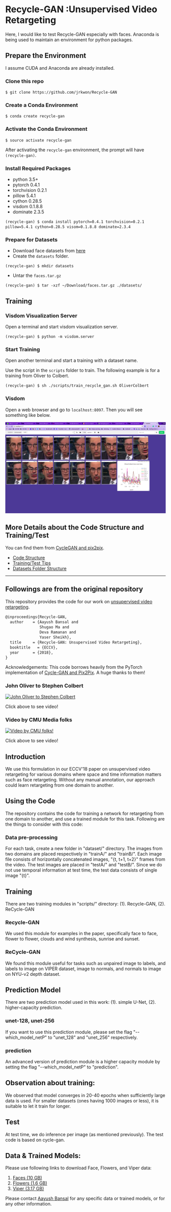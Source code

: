 # Recycle-GAN :Unsupervised Video Retargeting 

Here, I would like to test Recycle-GAN especially with faces. Anaconda is being used to maintain an environment for python packages.

## Prepare the Environment

I assume CUDA and Anaconda are already installed.

### Clone this repo
```
$ git clone https://github.com/jrkwon/Recycle-GAN
```
### Create a Conda Environment
```
$ conda create recycle-gan
```

### Activate the Conda Environment
```
$ source activate recycle-gan
```
After activating the `recycle-gan` environment, the prompt will have `(recycle-gan)`.

### Install Required Packages

- python 3.5+
- pytorch 0.4.1
- torchvision 0.2.1
- pillow 5.4.1
- cython 0.28.5
- visdom 0.1.8.8
- dominate 2.3.5

```
(recycle-gan) $ conda install pytorch=0.4.1 torchvision=0.2.1 pillow=5.4.1 cython=0.28.5 visom=0.1.8.8 dominate=2.3.4
```

### Prepare for Datasets

- Download face datasets from [here](https://www.dropbox.com/s/s6kzovbrevin5tr/faces.tar.gz?dl=0)
- Create  the `datasets` folder.
```
(recycle-gan) $ mkdir datasets
```
- Untar the `faces.tar.gz`
```
(recycle-gan) $ tar -xzf ~/Download/faces.tar.gz ./datasets/
```

## Training

### Visdom Visualization Server

Open a terminal and start visdom visualization server.

```
(recycle-gan) $ python -m visdom.server
```

### Start Training
Open another terminal and start a training with a dataset name.

Use the script in the `scripts` folder to train. The following example is for a training from Oliver to Colbert.
 
```
(recycle-gan) $ sh ./scripts/train_recycle_gan.sh OliverColbert
```

### Visdom

Open a web browser and go to `localhost:8097`. Then you will see something like below.

![ ](./README.img/example_visdom.png  "Example")

## More Details about the Code Structure and Training/Test

You can find them from [CycleGAN and pix2pix](https://github.com/junyanz/pytorch-CycleGAN-and-pix2pix).

- [Code Structure](https://github.com/junyanz/pytorch-CycleGAN-and-pix2pix/blob/master/docs/overview.md)
- [Training/Test Tips](https://github.com/junyanz/pytorch-CycleGAN-and-pix2pix/blob/master/docs/tips.md)
- [Datasets Folder Structure](https://github.com/junyanz/pytorch-CycleGAN-and-pix2pix/blob/master/docs/datasets.md)


---

## Followings are from the original repository

This repository provides the code for our work on [unsupervised video retargeting](http://www.cs.cmu.edu/~aayushb/Recycle-GAN/). 

```make
@inproceedings{Recycle-GAN,
  author    = {Aayush Bansal and
               Shugao Ma and
               Deva Ramanan and
               Yaser Sheikh},
  title     = {Recycle-GAN: Unsupervised Video Retargeting},
  booktitle   = {ECCV},
  year      = {2018},
}
```

Acknowledgements: This code borrows heavily from the PyTorch implementation of [Cycle-GAN and Pix2Pix](https://github.com/junyanz/pytorch-CycleGAN-and-pix2pix). A  huge thanks to them!


### John Oliver to Stephen Colbert
[![John Oliver to Stephen Colbert](https://img.youtube.com/vi/VWXFqDdqLbE/0.jpg)](https://www.youtube.com/watch?v=VWXFqDdqLbE)

Click above to see video!


### Video by CMU Media folks
[![Video by CMU folks!](https://img.youtube.com/vi/ehD3C60i6lw/0.jpg)](https://youtu.be/ehD3C60i6lw)

Click above to see video!

## Introduction

We use this formulation in our ECCV'18 paper on unsupervised video retargeting for various domains where space and time information matters such as face retargeting. Without any manual annotation, our approach could learn retargeting from one domain to another.

## Using the Code

The repository contains the code for training a network for retargeting from one domain to another, and use a trained module for this task. Following are the things to consider with this code:

### Data pre-processing

For each task, create a new folder in "dataset/" directory. The images from two domains are placed respectively in "trainA/" and "trainB/". Each image file consists of horizontally concatenated images, "{t, t+1, t+2}" frames from the video. The test images are placed in "testA/" and "testB/". Since we do not use temporal information at test time, the test data consists of single image "{t}".

## Training

There are two training modules in "scripts/" directory: (1). Recycle-GAN, (2). ReCycle-GAN

### Recycle-GAN

We used this module for examples in the paper, specifically face to face, flower to flower, clouds and wind synthesis, sunrise and sunset.

### ReCycle-GAN

We found this module useful for tasks such as unpaired image to labels, and labels to image on VIPER dataset, image to normals, and normals to image on NYU-v2 depth dataset.

## Prediction Model

There are two prediction model used in this work: (1). simple U-Net, (2). higher-capacity prediction.

### unet-128, unet-256

If you want to use this prediction module, please set the flag "--which_model_netP" to "unet_128" and "unet_256" respectively.

### prediction

An advanced version of prediction module is a higher capacity module by setting the flag "--which_model_netP" to "prediction".


## Observation about training: 

We observed that model converges in 20-40 epochs when sufficiently large data is used. For smaller datasets (ones having 1000 images or less), it is suitable to let it train for longer.

## Test

At test time, we do inference per image (as mentioned previously). The test code is based on cycle-gan.


## Data & Trained Models:

Please use following links to download Face, Flowers, and Viper data: 

1. [Faces (10 GB)](https://www.dropbox.com/s/s6kzovbrevin5tr/faces.tar.gz?dl=0) 
2. [Flowers (1.6 GB)](https://www.dropbox.com/s/f8nnulkcsovxwmf/flowers.tar.gz?dl=0)
3. [Viper (3.17 GB)](https://www.dropbox.com/s/qhu29y5cx4lyfun/Viper_data.tar.gz?dl=0)


Please contact [Aayush Bansal](http://cs.cmu.edu/~aayushb) for any specific data or trained models, or for any other information. 
